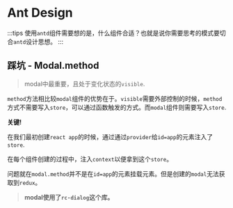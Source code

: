 # Ant Design

:::tips
使用`antd`组件需要想的是，什么组件合适？也就是说你需要思考的模式要切合`antd`设计思想。
:::

## 踩坑 - Modal.method
> modal中最重要，且处于变化状态的`visible`.

`method`方法相比较`modal`组件的优势在于。`visible`需要外部控制的时候，`method`方式不需要写入`store`，可以通过函数触发的方式。而`modal`组件则需要写入`store`.

**关键!**

在我们最初创建`react app`的时候，通过通过`provider`给`id=app`的元素注入了`store`.

在每个组件创建的过程中，注入`context`以便拿到这个`store`。

问题就在`modal.method`并不是在`id=app`的元素挂载元素。但是创建的`modal`无法获取到`redux`。

> **modal使用了`rc-dialog`这个库。**
